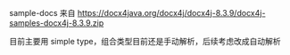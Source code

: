 sample-docs 来自 https://docx4java.org/docx4j/docx4j-8.3.9/docx4j-samples-docx4j-8.3.9.zip

目前主要用 simple type，组合类型目前还是手动解析，后续考虑改成自动解析
